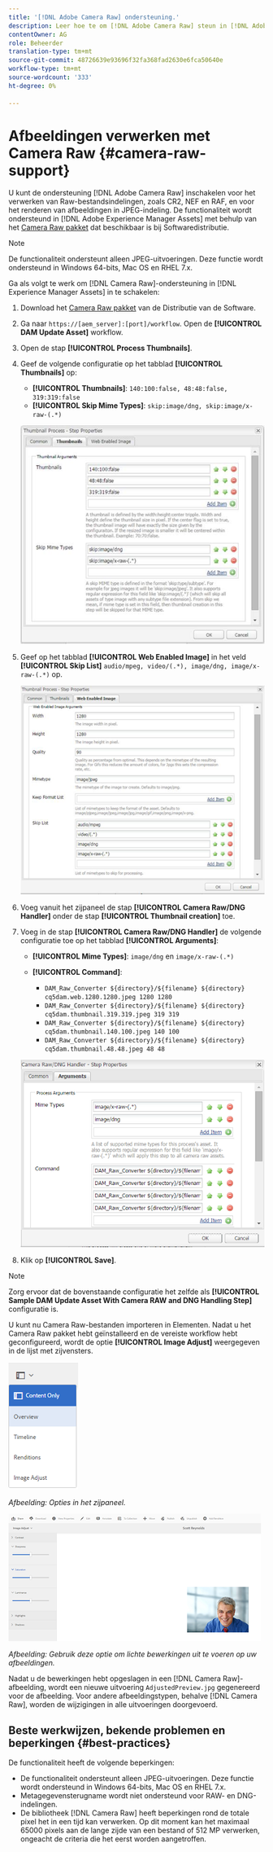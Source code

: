 ```yaml
---
title: '[!DNL Adobe Camera Raw] ondersteuning.'
description: Leer hoe te om [!DNL Adobe Camera Raw] steun in [!DNL Adobe Experience Manager Assets] toe te laten.
contentOwner: AG
role: Beheerder
translation-type: tm+mt
source-git-commit: 48726639e93696f32fa368fad2630e6fca50640e
workflow-type: tm+mt
source-wordcount: '333'
ht-degree: 0%

---
```



# Afbeeldingen verwerken met Camera Raw {#camera-raw-support}

U kunt de ondersteuning [!DNL Adobe Camera Raw] inschakelen voor het verwerken van Raw-bestandsindelingen, zoals CR2, NEF en RAF, en voor het renderen van afbeeldingen in JPEG-indeling. De functionaliteit wordt ondersteund in [!DNL Adobe Experience Manager Assets] met behulp van het [Camera Raw pakket](https://experience.adobe.com/#/downloads/content/software-distribution/en/aem.html?package=/content/software-distribution/en/details.html/content/dam/aem/public/adobe/packages/aem630/product/assets/aem-assets-cameraraw-pkg) dat beschikbaar is bij Softwaredistributie.

>[!NOTE]
>
>De functionaliteit ondersteunt alleen JPEG-uitvoeringen. Deze functie wordt ondersteund in Windows 64-bits, Mac OS en RHEL 7.x.

Ga als volgt te werk om [!DNL Camera Raw]-ondersteuning in [!DNL Experience Manager Assets] in te schakelen:

1. Download het [Camera Raw pakket](https://experience.adobe.com/#/downloads/content/software-distribution/en/aem.html?package=/content/software-distribution/en/details.html/content/dam/aem/public/adobe/packages/aem630/product/assets/aem-assets-cameraraw-pkg) van de Distributie van de Software.
1. Ga naar `https://[aem_server]:[port]/workflow`. Open de **[!UICONTROL DAM Update Asset]** workflow.
1. Open de stap **[!UICONTROL Process Thumbnails]**.
1. Geef de volgende configuratie op het tabblad **[!UICONTROL Thumbnails]** op:

   * **[!UICONTROL Thumbnails]**: `140:100:false, 48:48:false, 319:319:false`
   * **[!UICONTROL Skip Mime Types]**:  `skip:image/dng, skip:image/x-raw-(.*)`

   ![chlimage_1-128](assets/chlimage_1-334.png)

1. Geef op het tabblad **[!UICONTROL Web Enabled Image]** in het veld **[!UICONTROL Skip List]** `audio/mpeg, video/(.*), image/dng, image/x-raw-(.*)` op.

   ![chlimage_1-129](assets/chlimage_1-335.png)

1. Voeg vanuit het zijpaneel de stap **[!UICONTROL Camera Raw/DNG Handler]** onder de stap **[!UICONTROL Thumbnail creation]** toe.
1. Voeg in de stap **[!UICONTROL Camera Raw/DNG Handler]** de volgende configuratie toe op het tabblad **[!UICONTROL Arguments]**:

   * **[!UICONTROL Mime Types]**:  `image/dng` en  `image/x-raw-(.*)`
   * **[!UICONTROL Command]**:

      * `DAM_Raw_Converter ${directory}/${filename} ${directory} cq5dam.web.1280.1280.jpeg 1280 1280`
      * `DAM_Raw_Converter ${directory}/${filename} ${directory} cq5dam.thumbnail.319.319.jpeg 319 319`
      * `DAM_Raw_Converter ${directory}/${filename} ${directory} cq5dam.thumbnail.140.100.jpeg 140 100`
      * `DAM_Raw_Converter ${directory}/${filename} ${directory} cq5dam.thumbnail.48.48.jpeg 48 48`

   ![chlimage_1-130](assets/chlimage_1-336.png)

1. Klik op **[!UICONTROL Save]**.

>[!NOTE]
>
>Zorg ervoor dat de bovenstaande configuratie het zelfde als **[!UICONTROL Sample DAM Update Asset With Camera RAW and DNG Handling Step]** configuratie is.

U kunt nu Camera Raw-bestanden importeren in Elementen. Nadat u het Camera Raw pakket hebt geïnstalleerd en de vereiste workflow hebt geconfigureerd, wordt de optie **[!UICONTROL Image Adjust]** weergegeven in de lijst met zijvensters.

![chlimage_1-131](assets/chlimage_1-337.png)

*Afbeelding: Opties in het zijpaneel.*

![chlimage_1-132](assets/chlimage_1-338.png)

*Afbeelding: Gebruik deze optie om lichte bewerkingen uit te voeren op uw afbeeldingen.*

Nadat u de bewerkingen hebt opgeslagen in een [!DNL Camera Raw]-afbeelding, wordt een nieuwe uitvoering `AdjustedPreview.jpg` gegenereerd voor de afbeelding. Voor andere afbeeldingstypen, behalve [!DNL Camera Raw], worden de wijzigingen in alle uitvoeringen doorgevoerd.

## Beste werkwijzen, bekende problemen en beperkingen {#best-practices}

De functionaliteit heeft de volgende beperkingen:

* De functionaliteit ondersteunt alleen JPEG-uitvoeringen. Deze functie wordt ondersteund in Windows 64-bits, Mac OS en RHEL 7.x.
* Metagegevensterugname wordt niet ondersteund voor RAW- en DNG-indelingen.
* De bibliotheek [!DNL Camera Raw] heeft beperkingen rond de totale pixel het in een tijd kan verwerken. Op dit moment kan het maximaal 65000 pixels aan de lange zijde van een bestand of 512 MP verwerken, ongeacht de criteria die het eerst worden aangetroffen.
